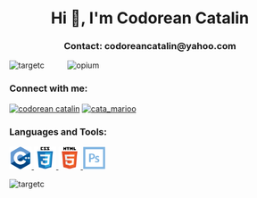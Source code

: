 <h1 align="center">Hi 👋, I'm Codorean Catalin</h1>
<h3 align="center">Contact: codoreancatalin@yahoo.com</h3>
<img align="right" alt="opium" width="400" src="[https://media.tenor.com/9pZtLxVsemsAAAAd/luh-calm-luh-calm-fit.gif](https://steamuserimages-a.akamaihd.net/ugc/2098170810883935219/134F23AD97CE097B7970A129E0DEF53089D363EA/?imw=200&imh=200&ima=fit&impolicy=Letterbox&imcolor=%23000000&letterbox=true)">

<p align="left"> <img src="https://komarev.com/ghpvc/?username=targetc&label=Profile%20views&color=0e75b6&style=flat" alt="targetc" /> </p>

<h3 align="left">Connect with me:</h3>
<p align="left">
<a href="https://fb.com/codorean catalin" target="blank"><img align="center" src="https://raw.githubusercontent.com/rahuldkjain/github-profile-readme-generator/master/src/images/icons/Social/facebook.svg" alt="codorean catalin" height="30" width="40" /></a>
<a href="https://instagram.com/cata_marioo" target="blank"><img align="center" src="https://raw.githubusercontent.com/rahuldkjain/github-profile-readme-generator/master/src/images/icons/Social/instagram.svg" alt="cata_marioo" height="30" width="40" /></a>
</p>

<h3 align="left">Languages and Tools:</h3>
<p align="left"> <a href="https://www.w3schools.com/cpp/" target="_blank" rel="noreferrer"> <img src="https://raw.githubusercontent.com/devicons/devicon/master/icons/cplusplus/cplusplus-original.svg" alt="cplusplus" width="40" height="40"/> </a> <a href="https://www.w3schools.com/css/" target="_blank" rel="noreferrer"> <img src="https://raw.githubusercontent.com/devicons/devicon/master/icons/css3/css3-original-wordmark.svg" alt="css3" width="40" height="40"/> </a> <a href="https://www.w3.org/html/" target="_blank" rel="noreferrer"> <img src="https://raw.githubusercontent.com/devicons/devicon/master/icons/html5/html5-original-wordmark.svg" alt="html5" width="40" height="40"/> </a> <a href="https://www.photoshop.com/en" target="_blank" rel="noreferrer"> <img src="https://raw.githubusercontent.com/devicons/devicon/master/icons/photoshop/photoshop-line.svg" alt="photoshop" width="40" height="40"/> </a> </p>

<p><img align="center" src="https://github-readme-stats.vercel.app/api/top-langs?username=targetc&show_icons=true&locale=en&layout=compact" alt="targetc" /></p>
